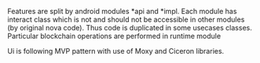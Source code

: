 Features are split by   android modules *api and *impl. 
Each module has interact class which is not and should not be accessible in other modules (by original nova code). 
Thus code is duplicated in some usecases classes.
Particular  blockchain  operations are performed in runtime module

Ui is following MVP pattern with use of Moxy and Ciceron libraries. 